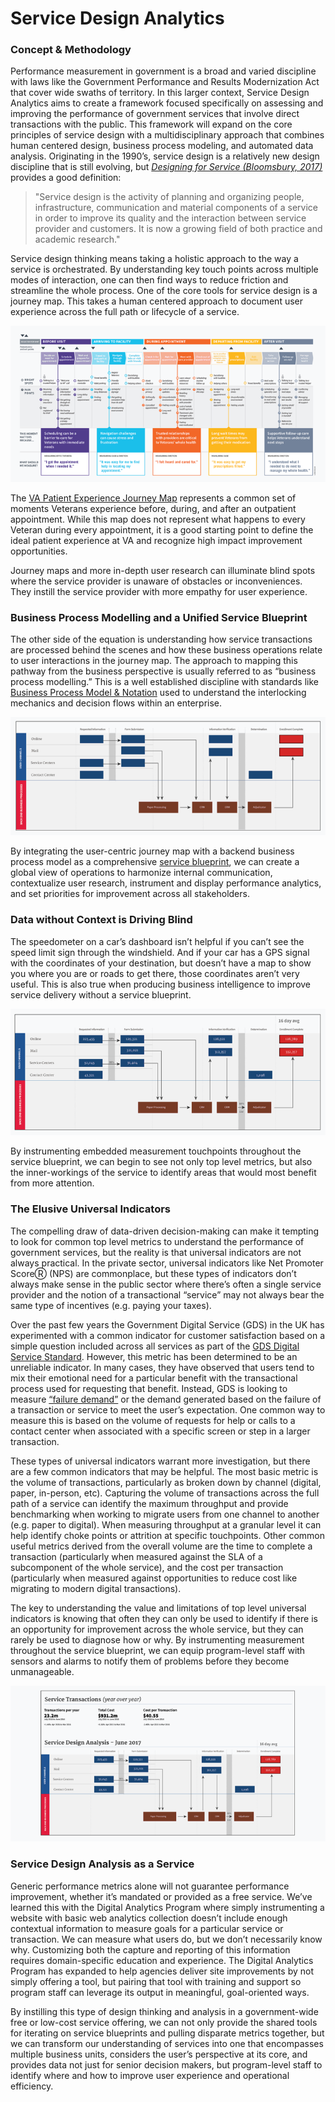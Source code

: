 # Service Design Analytics

### Concept & Methodology

Performance measurement in government is a broad and varied discipline
with laws like the Government Performance and Results Modernization Act that cover wide swaths of territory.
In this larger context,
Service Design Analytics aims to create a framework
focused specifically on assessing and improving the performance of government services
that involve direct transactions with the public.
This framework will expand on the core principles of service design
with a multidisciplinary approach that combines human centered design,
business process modeling, and automated data analysis.
Originating in the 1990’s, service design is a relatively
new design discipline that is still evolving,
but [_Designing for Service (Bloomsbury, 2017)_](https://www.bloomsbury.com/us/designing-for-service-9781474250153/) provides a good definition:

> "Service design is the activity of planning and organizing people, infrastructure, communication and material components of a service in order to improve its quality and the interaction between service provider and customers. It is now a growing field of both practice and academic research."

Service design thinking means taking a holistic approach to the way a service is orchestrated.
By understanding key touch points across multiple modes of interaction,
one can then find ways to reduce friction and streamline the whole process.
One of the core tools for service design is a journey map.
This takes a human centered approach to document user experience across the full path or lifecycle of a service.

[![Service Map Example](/assets/images/1.png)](https://www.blogs.va.gov/VAntage/wp-content/uploads/2019/03/VA-Patient-Experience-Journey-Map.pdf)

The [VA Patient Experience Journey Map](https://www.blogs.va.gov/VAntage/wp-content/uploads/2019/03/VA-Patient-Experience-Journey-Map.pdf) represents a common set of moments Veterans experience before,
during, and after an outpatient appointment.
While this map does not represent what happens to every Veteran during every appointment,
it is a good starting point to define the ideal patient experience
at VA and recognize high impact improvement opportunities.

Journey maps and more in-depth user research can illuminate blind spots
where the service provider is unaware of obstacles or inconveniences.
They instill the service provider with more empathy for user experience.

### Business Process Modelling and a Unified Service Blueprint

The other side of the equation is understanding how
service transactions are processed behind the scenes
and how these business operations relate to user interactions in the journey map.
The approach to mapping this pathway from the business perspective
is usually referred to as “business process modelling.”
This is a well established discipline with standards like [Business Process Model & Notation](http://www.bpmn.org/)
used to understand the interlocking mechanics and decision flows within an enterprise.

![Service Map Prototype](/assets/images/2.png)

By integrating the user-centric journey map with a backend business process model
as a comprehensive [service blueprint](http://www.servicedesigntools.org/tools/35),
we can create a global view of operations to harmonize internal communication, contextualize user research,
instrument and display performance analytics, and set priorities for improvement across all stakeholders.

### Data without Context is Driving Blind

The speedometer on a car’s dashboard isn’t helpful if you can’t see the speed limit sign through the windshield.
And if your car has a GPS signal with the coordinates of your destination,
but doesn’t have a map to show you where you are or roads to get there,
those coordinates aren’t very useful.
This is also true when producing business intelligence to improve service delivery without a service blueprint.

![Service Map Prototype 2](/assets/images/3.png)

By instrumenting embedded measurement touchpoints throughout the service blueprint,
we can begin to see not only top level metrics,
but also the inner-workings of the service to identify areas that would most benefit from more attention.

### The Elusive Universal Indicators

The compelling draw of data-driven decision-making can make it tempting to
look for common top level metrics to understand the performance of government services,
but the reality is that universal indicators are not always practical.
In the private sector, universal indicators like Net Promoter ScoreⓇ (NPS) are commonplace,
but these types of indicators don’t always make sense in the public sector
where there’s often a single service provider
and the notion of a transactional “service” may not always bear the same type of incentives (e.g. paying your taxes).

Over the past few years the Government Digital Service (GDS) in the UK
has experimented with a common indicator for customer satisfaction
based on a simple question included across all services as part of the [GDS Digital Service Standard](https://www.gov.uk/service-manual/service-standard).
However, this metric has been determined to be an unreliable indicator.
In many cases, they have observed that users tend to mix their emotional need for a particular benefit
with the transactional process used for requesting that benefit.
Instead, GDS is looking to measure [“failure demand”](https://dataingovernment.blog.gov.uk/2017/03/20/meeting-user-needs-how-we-receive-and-share-service-data/)
or the demand generated based on the failure of a transaction or service to meet the user’s expectation.
One common way to measure this is based on the volume of requests for help or calls
to a contact center when associated with a specific screen or step in a larger transaction.

These types of universal indicators warrant more investigation,
but there are a few common indicators that may be helpful.
The most basic metric is the volume of transactions,
particularly as broken down by channel (digital, paper, in-person, etc).
Capturing the volume of transactions across the full path of a service
can identify the maximum throughput and provide benchmarking
when working to migrate users from one channel to another (e.g. paper to digital).
When measuring throughput at a granular level it can help identify
choke points or attrition at specific touchpoints.
Other common useful metrics derived from the overall volume are the time to complete a transaction
(particularly when measured against the SLA of a subcomponent of the whole service),
and the cost per transaction
(particularly when measured against opportunities to reduce cost like migrating to modern digital transactions).

The key to understanding the value and limitations of top level universal indicators
is knowing that often they can only be used to identify if there is
an opportunity for improvement across the whole service,
but they can rarely be used to diagnose how or why.
By instrumenting measurement throughout the service blueprint,
we can equip program-level staff with sensors and alarms to notify them of problems before they become unmanageable.

![Service Map Prototype 3](/assets/images/4.png)

### Service Design Analysis as a Service

Generic performance metrics alone will not guarantee performance improvement,
whether it’s mandated or provided as a free service.
We’ve learned this with the Digital Analytics Program
where simply instrumenting a website with basic web analytics collection
doesn’t include enough contextual information to measure goals for a particular service or transaction.
We can measure what users do, but we don’t necessarily know why.
Customizing both the capture and reporting of this information requires domain-specific education and experience.
The Digital Analytics Program has expanded to help agencies deliver site improvements by not simply offering a tool,
but pairing that tool with training and support so program staff can leverage its output in meaningful, goal-oriented ways.

By instilling this type of design thinking and analysis
in a government-wide free or low-cost service offering,
we can not only provide the shared tools for iterating on service blueprints and pulling disparate metrics together,
but we can transform our understanding of services into one that encompasses multiple business units,
considers the user’s perspective at its core, and provides data not just for senior decision makers,
but program-level staff to identify where and how to improve user experience and operational efficiency.
